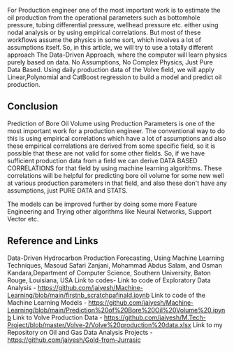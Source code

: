 For Production engineer one of the most important work is to estimate the oil production from the operational parameters such as bottomhole pressure, tubing differential pressure, wellhead pressure etc. either using nodal analysis or by using empirical correlations. But most of these workflows assume the physics in some sort, which involves a lot of assumptions itself. So, in this article, we will try to use a totally different approach The Data-Driven Approach, where the computer will learn physics purely based on data. No Assumptions, No Complex Physics, Just Pure Data Based. Using daily production data of the Volve field, we will apply Linear,Polynomial and CatBoost regression to build a model and predict oil production.
## Conclusion

Prediction of Bore Oil Volume using Production Parameters is one of the most important work for a production engineer. The conventional way to do this is using empirical correlations which have a lot of assumptions and also these empirical correlations are derived from some specific field, so it is possible that these are not valid for some other fields. So, if we have sufficient production data from a field we can derive DATA BASED CORRELATIONS for that field by using machine learning algorithms. These correlations will be helpful for predicting bore oil volume for some new well at various production parameters in that field, and also these don't have any assumptions, just PURE DATA and STATS.

The models can be improved further by doing some more Feature Engineering and Trying other algorithms like Neural Networks, Support Vector etc.

## Reference and Links

Data-Driven Hydrocarbon Production Forecasting, Using Machine Learning Techniques, Masoud Safari Zanjani, Mohammad Abdus Salam, and Osman Kandara,Department of Computer Science, Southern University, Baton Rouge, Louisiana, USA
Link to codes-
Link to code of Exploratory Data Analysis - https://github.com/jaiyesh/Machine-Learning/blob/main/firstnb_scratchpafinald.ipynb
Link to code of the Machine Learning Models - https://github.com/jaiyesh/Machine-Learning/blob/main/Prediction%20of%20Bore%20Oil%20Volume%20.ipynb
Link to Volve Production Data - https://github.com/jaiyesh/M.Tech-Project/blob/master/Volve-2/Volve%20production%20data.xlsx
Link to my Repository on Oil and Gas Data Analysis Projects - https://github.com/jaiyesh/Gold-from-Jurrasic
